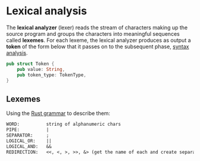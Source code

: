 # Lexical analysis

The **lexical analyzer** (lexer) reads the stream of characters making up the source program and groups the characters into meaningful sequences called **lexemes**.
For each lexeme, the lexical analyzer produces as output a **token** of the form below that it passes on to the subsequent phase, [syntax analysis](../parser/README.md).

```rust
pub struct Token {
    pub value: String,
    pub token_type: TokenType,
}
```

## Lexemes

Using the [Rust grammar](https://doc.rust-lang.org/reference/notation.html?highlight=grammar#grammar) to describe them:

```txt
WORD:          string of alphanumeric chars
PIPE:          |
SEPARATOR:     ;
LOGICAL_OR:    ||
LOGICAL_AND:   &&
REDIRECTION:   <<, <, >, >>, &> (get the name of each and create separate tokens)
```
